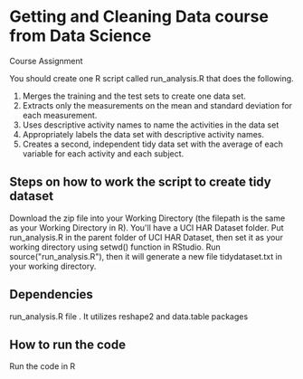# Getting and Cleaning Data course from Data Science
Course Assignment

You should create one R script called run_analysis.R that does the following.

1. Merges the training and the test sets to create one data set.
2. Extracts only the measurements on the mean and standard deviation for each measurement.
3. Uses descriptive activity names to name the activities in the data set
4. Appropriately labels the data set with descriptive activity names.
5. Creates a second, independent tidy data set with the average of each variable for each activity and each subject.

## Steps on how to work the script to create tidy dataset

Download the zip file into your Working Directory (the filepath is the same as your Working Directory in R). You'll have a UCI HAR Dataset folder.
Put run_analysis.R in the parent folder of UCI HAR Dataset, then set it as your working directory using setwd() function in RStudio.
Run source("run_analysis.R"), then it will generate a new file tidydataset.txt in your working directory.

## Dependencies

run_analysis.R file . It utilizes reshape2 and data.table packages

## How to run the code

Run the code in R
